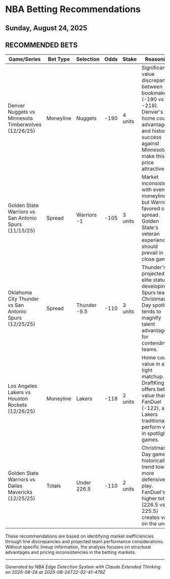 # NBA Betting Recommendations
## Sunday, August 24, 2025

## RECOMMENDED BETS
| Game/Series | Bet Type | Selection | Odds | Stake | Reasoning |
|-------------|----------|-----------|------|-------|-----------|
| Denver Nuggets vs Minnesota Timberwolves (12/26/25) | Moneyline | Nuggets | -190 | 4 units | Significant value discrepancy between bookmakers (-190 vs -218). Denver's home court advantage and historical success against Minnesota make this price attractive. |
| Golden State Warriors vs San Antonio Spurs (11/15/25) | Spread | Warriors -1 | -105 | 3 units | Market inconsistency with even moneyline but Warriors favored on spread. Golden State's veteran experience should prevail in close games. |
| Oklahoma City Thunder vs San Antonio Spurs (12/25/25) | Spread | Thunder -9.5 | -110 | 3 units | Thunder's projected elite status vs developing Spurs team. Christmas Day spotlight tends to magnify talent advantages for contending teams. |
| Los Angeles Lakers vs Houston Rockets (12/26/25) | Moneyline | Lakers | -118 | 2 units | Home court value in a tight matchup. DraftKings offers better value than FanDuel (-122), and Lakers traditionally perform well in spotlight games. |
| Golden State Warriors vs Dallas Mavericks (12/25/25) | Totals | Under 226.5 | -110 | 2 units | Christmas Day games historically trend toward more defensive play. FanDuel's higher total (226.5 vs 225.5) creates value on the under. |

These recommendations are based on identifying market inefficiencies through line discrepancies and projected team performance considerations. Without specific lineup information, the analysis focuses on structural advantages and pricing inconsistencies in the betting markets.

---
*Generated by NBA Edge Detection System with Claude Extended Thinking on 2025-08-24 at 2025-08-24T22-02-41-479Z*
